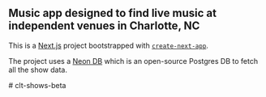 ## Music app designed to find live music at independent venues in Charlotte, NC

This is a [Next.js](https://nextjs.org) project bootstrapped with [`create-next-app`](https://nextjs.org/docs/app/api-reference/cli/create-next-app).

The project uses a [Neon DB](https://neon.tech/) which is an open-source Postgres DB to fetch all the show data.




#   c l t - s h o w s - b e t a  
 
